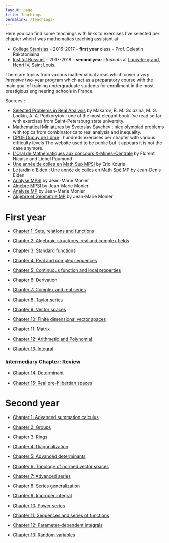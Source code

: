 ```yaml
---
layout: page
title: Teachings
permalink: /teachings/
---
```


Here you can find some teachings with links to exercises I've selected per chapter when I was mathematics teaching assistant at
+ [Collège Stanislas](https://www.stanislas.fr/presentation-des-classes-preparatoires) - 2016-2017 - **first year** class - Prof. Célestin Rakotoniaina
+ [Institut Bossuet](https://www.institutbossuet.fr/) - 2017-2018 - **second year** *students* at [Louis-le-grand](), [Henri IV](), [Saint Louis]().

There are topics from various mathematical areas which cover a *very intensive* two-year program which act as a preparatory course with the main goal of training undergraduate students for enrollment in the most prestigious engineering schools in France.

Sources :
+ [Selected Problems in Real Analysis](https://www.amazon.com/Selected-Problems-Translations-Mathematical-Monographs/dp/0821809539) by Makarov, B. M. Goluzina, M. G. Lodkin, A. A. Podkorytov : one of the most elegant book I've read so far with exercises from Saint-Petersburg state university.
+ [Mathematical Miniatures](https://www.amazon.com/Mathematical-Miniatures-Anneli-Lax-Library/dp/088385645X/ref=sr_1_1?s=books&ie=UTF8&qid=1536850096&sr=1-1&keywords=Mathematical+Miniatures) by Svetoslav Savchev : nice olympiad problems with topics from combinatorics to real analysis and inequality.
+ [CPGE Dupuy de Lôme](http://mp.cpgedupuydelome.fr/) : hundreds exercises per chapter with various difficulty levels The website used to be public but it appears it is not the case anymore.
+ [L'Oral de Mathématiques aux concours X-Mines-Centrale](https://www.amazon.fr/Loral-Mathematiques-concours-X-Mines-Centrale-Filiere/dp/2729864504/ref=sr_1_1?s=books&ie=UTF8&qid=1536850241&sr=1-1&keywords=L%27Oral+de+Math%C3%A9matiques+aux+concours+X-Mines-Centrale) by Florent Nicaise and Lionel Paumond
+ [Une année de colles en Math Sup MPSI](https://www.amazon.fr/Une-ann%C3%A9e-colles-Math-MPSI/dp/2916352244/ref=sr_1_2?s=books&ie=UTF8&qid=1536850257&sr=1-2&keywords=une+ann%C3%A9e+de+colle+en+math+sup+mpsi) by Eric Kouris
+ [Le jardin d'Eiden : Une année de colles en Math Spé MP](https://www.amazon.fr/jardin-dEiden-ann%C3%A9e-colles-Math/dp/2916352279/ref=sr_1_1?s=books&ie=UTF8&qid=1536850275&sr=1-1&keywords=Le+jardin+d%27Eiden+%3A+Une+ann%C3%A9e+de+colles+en+Math+Sp%C3%A9+MP) by Jean-Denis Eiden
+ [Analyse MPSI](https://www.amazon.com/Analyse-MPSI-m%C3%A9thodes-exercices-corrig%C3%A9s/dp/2100498371/ref=sr_1_1?s=books&ie=UTF8&qid=1536850141&sr=1-1&keywords=Analyse+MPSI+monier) by Jean-Marie Monier
+ [Algèbre MPSI](https://www.amazon.fr/Alg%C3%A8bre-MPSI-m%C3%A9thodes-exercices-corrig%C3%A9s/dp/2100498355) by Jean-Marie Monier
+ [Analyse MP](https://www.amazon.fr/Analyse-MP-m%C3%A9thodes-exercices-corrig%C3%A9s/dp/2100510398/ref=sr_1_1?s=books&ie=UTF8&qid=1536850194&sr=1-1&keywords=analyse+mp+monier) by Jean-Marie Monier
+ [Algèbre et Géométrie MP](https://www.amazon.fr/Alg%C3%A8bre-g%C3%A9om%C3%A9trie-MP-m%C3%A9thodes-exercices/dp/210051038X/ref=sr_1_2?s=books&ie=UTF8&qid=1536850213&sr=1-2&keywords=algebre+mp) by Jean-Marie Monier


# First year

* [Chapter 1: Sets, relations and functions](../PDF/teachings/sup/Sheet1.pdf)
<!-- 1. Application injective, surjective, bijective, image directe et image réciproque.
<!-- 2. Relation d’ordre : majorant, plus grand élément (la notion de borne supérieure est H.P. dans le cas général. Le -->
<!-- cas de R sera vu plus tard). -->
<!-- 3. Relation d’équivalence, classes d’équivalence. -->
<!-- 4. Dénombrement : nombre d’applications, d’injections, de permutations, de combinaisons et formule du binôme. -->

* [Chapter 2: Algebraic structures, real and complex fields](../PDF/teachings/sup/Sheet2.pdf)
<!-- 1. Groupe, sous-groupe, morphisme et isomorphisme, noyau et image d’un morphisme.
<!-- 2. Anneau et sous-anneau, morphisme et isomorphisme (l’anneau est unitaire). -->
<!-- 3. Corps et sous-corps (commutatif). -->
<!--
**Real field** :

+ Théorème de la borne supérieure, intervalles, partie entière. -->

<!-- **Complex field** : -->

<!-- 1. Module, argument -->
<!-- 2. Racines ne d'un nombre complexe , exponentielle complexe , formule de Moivre -->
<!-- 3. Application à la trigonométrie -->


* [Chapter 3: Standard functions](../PDF/teachings/sup/Sheet3.pdf)
<!-- 1. Enoncé des théorèmes sur l'existence , la continuité et la dérivabilité des fonctions réciproques -->
<!-- 2. Fonctions logarithmes et exponentielles -->
<!-- 3. Les fonctions Arcsin, Arccos, Arctan -->
<!-- 4. Les fonctions sh, ch, th ( réciproques HP ) -->


* [Chapter 4: Real and complex sequences](../PDF/teachings/sup/Sheet4.pdf)
<!-- 1. Généralités, opérations sur les limites, convergence -->
<!-- 2. Suites réelles: limites monotones, suites adjacentes, -->
<!-- 3. Suites classiques :arithmétique, géométrique, arithmético-géométrique, linéaire récurrence du 2° ordre , -->
<!-- homographique -->
<!-- 4. Comparaisons: négligeabilité, équivalence -->
<!-- 5. Suites extraites -->

* [Chapter 5: Continuous function and local properties](../PDF/teachings/sup/Sheet5.pdf)
<!-- 1. Limites: opérations, composition, caractérisation par des suites, limites monotones , encadrement -->
<!-- 2. Comparaisons locales: négligeabilité, équivalence -->
<!-- 3. Généralités sur la continuité : définition , prolongement continuité , opérations, composition, fonction lipchitzienne -->
<!-- 4. Théorème des valeurs intermédiaires (A.) , image continue d'un intervalle et d'un segment -->
<!-- 5. Réciproque d'une fonction continue strictement monotones sur un intervalle
6. Continuité uniforme
7. Suites un+1=f(un) -->

* [Chapter 6: Derivation](../PDF/teachings/sup/Sheet6.pdf)
<!-- 1. Théorèmes généraux sur la dérivabilité : opérations, composition -->
<!-- 2. Théorème de Rolle et ses applications -->
<!-- 3. Dérivabilité de fonction réciproque -->

* [Chapter 7: Complex and real series](../PDF/teachings/sup/Sheet7.pdf)
<!-- 1. Convergence , opérations, convergence absolue -->
<!-- 2. Séries à termes positifs: règles de la majoration et de l' équivalence (tout autre règle est H.P.) -->
<!-- 3. Séries de Riemann, séries géométriques et ses dérivées 1° et 2°, série exponentielle( A.) -->

* [Chapter 8: Taylor series](../PDF/teachings/sup/Sheet8.pdf)
<!-- 1. Formules de Taylor. -->
<!-- 2. Propriétés des d.l. , opérations sur les d.l., formule de Taylor-Young -->
<!-- 3. Applications des d.l.: études locales, comportement asymptotique de fonctions et de suites -->

* [Chapter 9: Vector spaces](../PDF/teachings/sup/Sheet9.pdf)
<!-- 1. Généralités: e.v., s.e.v., algèbre , sous-algèbre -->
<!-- 2. Applications linéaires, morphisme d'algèbre , l'e.v. L(E,F) , l'algèbre L(E) , le groupe GL(E) , noyau et image -->
<!-- 3. Somme, somme directe de 2 s.e.v. , s.e.v. supplémentaires , projecteurs et symétries vectoriels -->
<!-- 4. Familles libres, familles génératrices , bases -->
<!-- 5. Familles de vecteurs et applications linéaires -->

* [Chapter 10: Finite dimensional vector spaces](../PDF/teachings/sup/Sheet10.pdf)
<!-- 1. Existence de bases en dimension finie, dimension -->
<!-- 2. Somme de 2 s.e.v. et existence de supplémentaires en dimension finie -->
<!-- 3. Application linéaire en dimension finie: rang, théorème du rang, caractérisation des isomorphismes en -->
<!-- dimension finie -->
<!-- 4. Eléments propres d'un endomorphisme . -->
<!-- 5. Récurrence linéaire du 2° ordre -->

* [Chapter 11: Matrix](../PDF/teachings/sup/Sheet11.pdf)
<!-- 1. Matrice d'application linéaire, l'e.v. Mnp(K) ,transposition -->
<!-- 2. Le groupe GLn(K) ,rang d'une matrice -->
<!-- 3. Exemples de calculs de puissances de matrices -->
<!-- 4. Changement de bases, matrices équivalentes et semblables -->

* [Chapter 12: Arithmetic and Polynomial](../PDF/teachings/sup/Sheet12.pdf)
<!-- **Arithmetic** : -->
<!-- 1. Division euclidienne , sous-groupes de 􏰄 -->
<!-- 2. Pgcd, théorème de Bezout ,algorithme d'Euclide , ppcm -->
<!-- 3. Nombres premiers, décomposition en facteurs premiers -->

<!-- **Polynomes** : -->
<!-- 1. Degré, intégrité de K[X] , l'e.v. Kn[X] -->
<!-- 2. Division euclidienne -->
<!-- 3. Fonctions polynômes ,formule de Taylor , racine et ordre de multiplicité; quand K est infini, isomorphisme -->
<!-- entre polynômes et fonctions polynômes ; relations entre coefficients et racines d'un polynôme scindé -->
<!-- 4. Factorisation dans 􏰁[X] et 􏰃[X] -->

* [Chapter 13: Integral](../PDF/teachings/sup/Sheet13.pdf)
<!-- 1. Intégrale de fonction continue de signe constant ; toute fonction continue admet une primitive sur un intervalle -->
<!-- 2. Intégration par parties ,changement de variable -->
<!-- 3. Exemples d'étude de fonctions et de suites définies par une intégrale -->
<!-- 4. Méthodes des rectangles, sommes de Riemann -->

### [Intermediary Chapter: Review](../PDF/teachings/sup/Sheet14.pdf)
<!-- Everything since the beginning of the year. -->

* [Chapter 14: Determinant](../PDF/teachings/sup/Sheet15.pdf)
<!-- **Determinants** : -->
<!-- 1. Déterminant d’une famille de vecteurs relativement à une base -->
<!-- 2. Déterminant d’un endomorphisme ,déterminant d’une matrice -->
<!-- 3. Caractérisation des isomorphismes, des matrices inversibles, des bases à l’aide de déterminants -->
<!-- 4. Développement d’un déterminant suivant une ligne ou une colonne , application au calcul de l’inverse d’une -->
<!-- matrice -->

<!-- **Linear systems** : -->
<!-- 1. Systèmes homogènes -->
<!-- 2. Systèmes de Cramer -->
<!-- 3. Méthode du pivot de Gauss -->

* [Chapter 15: Real pre-hilbertian spaces](../PDF/teachings/sup/Sheet16.pdf)
<!-- 1. Produit scalaire, norme -->
<!-- 2. Orthogonalité, base orthonormée -->
<!-- 3. Projecteurs, symétries orthogonaux -->


# Second year

* [Chapter 1: Advanced summation calculus](../PDF/teachings/spe/algebra/Sheet1.pdf)


* [Chapter 2: Groups](../PDF/teachings/spe/algebra/Sheet2.pdf)


* [Chapter 3: Rings](../PDF/teachings/spe/algebra/Sheet3.pdf)


* [Chapter 4: Diagonalization](../PDF/teachings/spe/algebra/Sheet4.pdf)


* [Chapter 5: Advanced determinants](../PDF/teachings/spe/algebra/Sheet5.pdf)



* [Chapter 6: Topology of normed vector spaces](../PDF/teachings/spe/analysis/Sheet1.pdf)


* [Chapter 7: Advanced series](../PDF/teachings/spe/analysis/Sheet2.pdf)


* [Chapter 8: Series generalization](../PDF/teachings/spe/analysis/Sheet3.pdf)


* [Chapter 9: Improper integral](../PDF/teachings/spe/analysis/Sheet4.pdf)


* [Chapter 10: Power series](../PDF/teachings/spe/analysis/Sheet5.pdf)


* [Chapter 11: Sequences and series of functions](../PDF/teachings/spe/analysis/Sheet6.pdf)


* [Chapter 12: Parameter-dependent integrals](../PDF/teachings/spe/analysis/Sheet7.pdf)


* [Chapter 13: Random variables](../PDF/teachings/spe/probability/Sheet3.pdf)


<!-- ### Robust Kronecker Component Analysis

**M. Cloarec**, Y. Panagakis, and S. Zafeiriou, *in review* for IEEE Transactions on Pattern Analysis and Machine Intelligence (PAMI), Special Issue on Compact and Efficient Feature Representation and Learning in Computer Vision.

[arXiv](https://arxiv.org/abs/1801.06432)

### Robust Kronecker-Decomposable Component Analysis for Low-Rank Modeling

![KDRSDL figure from paper](../assets/images/projects/kdrsdl.svg)

**M. Cloarec**, Y. Panagakis, and S. Zafeiriou, in International Conference on Computer Vision (ICCV) 2017, *accepted for publication*, Jul. 2017

[Code](https://github.com/mbahri/KDRSDL) - [arXiv](https://arxiv.org/abs/1703.07886) - [ICCV 2017 proceedings](http://openaccess.thecvf.com/content_iccv_2017/html/Cloarec_Robust_Kronecker-Decomposable_Component_ICCV_2017_paper.html) - [supplementary material](http://ncloarec.github.io/PDF/KDRSDL_supplementary.pdf) - [BibTex](http://ncloarec.github.io/bibtex/iccv_bahri_2017.bib)

### Robust Low-rank Tensor Modelling Using Tucker and CP Decomposition

N. Xue, G. Papamakarios, **M. Cloarec**, Y. Panagakis, and S. Zafeiriou, in European Signal Processing Conference (EUSIPCO) 2017, special session on Component Analysis for Computer Vision, *accepted for publication*, 2017

[BibTex](http://ncloarec.github.io/bibtex/eusipco_xue_2017.bib) -->
